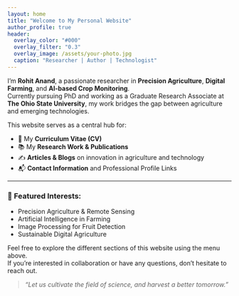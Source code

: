 ```yaml
---
layout: home
title: "Welcome to My Personal Website"
author_profile: true
header:
  overlay_color: "#000"
  overlay_filter: "0.3"
  overlay_image: /assets/your-photo.jpg
  caption: "Researcher | Author | Technologist"
---
```


I’m **Rohit Anand**, a passionate researcher in **Precision Agriculture**, **Digital Farming**, and **AI-based Crop Monitoring**.  
Currently pursuing PhD and working as a Graduate Research Associate at **The Ohio State University**, my work bridges the gap between agriculture and emerging technologies.

This website serves as a central hub for:
- 📄 My **Curriculum Vitae (CV)**
- 📚 My **Research Work & Publications**
- ✍️ **Articles & Blogs** on innovation in agriculture and technology
- 📬 **Contact Information** and Professional Profile Links

---

### 📌 Featured Interests:
- Precision Agriculture & Remote Sensing  
- Artificial Intelligence in Farming  
- Image Processing for Fruit Detection  
- Sustainable Digital Agriculture

Feel free to explore the different sections of this website using the menu above.  
If you’re interested in collaboration or have any questions, don’t hesitate to reach out.

> *“Let us cultivate the field of science, and harvest a better tomorrow.”*
